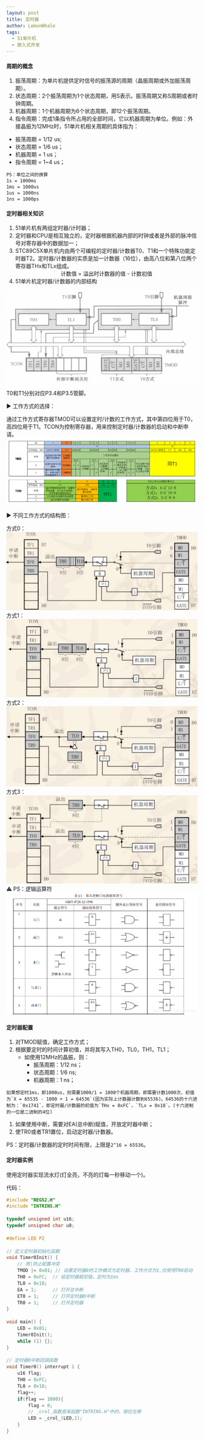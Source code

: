 ```yaml
---
layout: post
title: 定时器
author: LemonWhale
tags:
  - 51单片机
  - 嵌入式开发
---
```

#### 周期的概念
1. 振荡周期：为单片机提供定时信号的振荡源的周期（晶振周期或外加振荡周期）。    
2. 状态周期：2个振荡周期为1个状态周期，用S表示。振荡周期又称S周期或者时钟周期。  
3. 机器周期：1个机器周期为6个状态周期，即12个振荡周期。   
4. 指令周期：完成1条指令所占用的全部时间，它以机器周期为单位。例如：外接晶振为12MHz时，51单片机相关周期的具体指为：    
- 振荡周期 = 1/12 us;    
- 状态周期 = 1/6 us；    
- 机器周期 = 1 us；    
- 指令周期 = 1~4 us；   

```Plaintext
PS：单位之间的换算
1s = 1000ms
1ms = 1000us
1us = 1000ns
1ns = 1000ps
```
#### 定时器相关知识
1. 51单片机有两组定时器/计时器；    
2. 定时器和CPU是相互独立的，定时器根据机器内部的时钟或者是外部的脉冲信号对寄存器中的数据加一；   
3. STC89C5X单片机内由两个可编程的定时器/计数器T0、T1和一个特殊功能定时器T2。定时器/计数器的实质是加一计数器（16位），由高八位和第八位两个寄存器THx和TLx组成。     
	 <center>计数值 = 溢出时计数器的值 - 计数初值</center>    
1. 51单片机定时器/计数器的内部结构         

![定时器内部结构](/attachment/51/定时器结构.png)    
T0和T1分别对应P3.4和P3.5管脚。  
   
▶ 工作方式的选择：   
   
通过工作方式寄存器TMOD可以设置定时/计数的工作方式，其中第四位用于T0，高四位用于T1。TCON为控制寄存器，用来控制定时器/计数器的启动和中断申请。   
![模式选择](/attachment/51/定时器模式选择.png)
   
▶ 不同工作方式的结构图：   
   
方式0：   
![方式一](/attachment/51/定时器_方式0.png)
方式1：   
![方式二](/attachment/51/定时器_方式1.png)
方式2：   
![方式三](/attachment/51/定时器_方式2.png)
方式3：   
![方式四](/attachment/51/定时器_方式3.png)
⚠ PS：逻辑运算符    
![逻辑运算](/attachment/51/逻辑运算.png)

#### 定时器配置
1. 对TMOD赋值，确定工作方式；    
2. 根据要定时的时间计算初值，并将其写入TH0，TL0，TH1，TL1；    
	- 如使用12MHz的晶振，则：    
		- 振荡周期：1/12 ns；    
		- 状态周期：1/6 ns;     
		- 机器周期：1 ns；      
```Plaintext
如果想定时1ms，即1000us，则需要1000/1 = 1000个机器周期，即需要计数1000次，初值为`X = 65535 - 1000 + 1 = 64536`(因为实际上计数器计数到65536)。64536的十六进制为：`0x1741`，即定时器/计数器的初值为`THx = 0xFC`，`TLx = 0x18`。(十六进制的一位是二进制的4位)   
```  
1. 如果使用中断，需要对EA(总中断)赋值，开放定时器中断；    
2. 使TR0或者TR1置位，启动定时器/计数器。    
   
PS：定时器/计数器的定时时间有限，上限是`2^16 = 65536`。
#### 定时器实例
使用定时器实现流水灯(灯全亮，不亮的灯每一秒移动一个)。          
   
代码：     
```C
#include "REG52.H"
#include "INTRINS.H"

typedef unsigned int u16;
typedef unsigned char u8;

#define LED P2

// 定义定时器初始化函数
void Timer0Init() {
	// 用|防止配置冲突
    TMOD |= 0x01; // 设置定时器0的工作模式为定时器，工作方式为1,仅使用TR0启动
    TH0 = 0xFC;  // 给定时器赋初值，定时为1ms
    TL0 = 0x18;
    EA = 1;      // 打开总中断
    ET0 = 1;     // 打开定时器0中断
    TR0 = 1;     // 打开定时器
}

void main() {
	LED = 0x01;
    Timer0Init();
    while (1) {};
}

// 定时器0中断回调函数
void Timer0() interrupt 1 {
	u16 flag;
    TH0 = 0xFC;
    TL0 = 0x18;
	flag++;
	if(flag == 1000){
		flag = 0;
		// _crol_函数是库函数"INTRINS.H"中的，按位左移
		LED = _crol_(LED,1);
	}
}
```